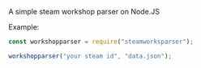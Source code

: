 A simple steam workshop parser on Node.JS

Example:

```javascript
const workshopparser = require("steamworksparser");

workshopparser("your steam id", "data.json");
```
